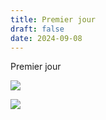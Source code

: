 ```yaml
---
title: Premier jour
draft: false
date: 2024-09-08
---
```

Premier jour

![](/public/img/24-09-02-16-54-21-2501.jpg)

![](/img/flag.png)
